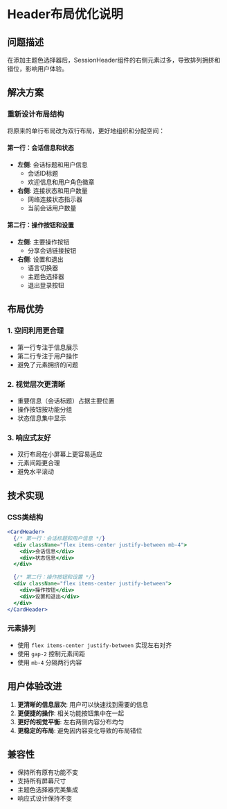 # Header布局优化说明

## 问题描述

在添加主题色选择器后，SessionHeader组件的右侧元素过多，导致排列拥挤和错位，影响用户体验。

## 解决方案

### 重新设计布局结构

将原来的单行布局改为双行布局，更好地组织和分配空间：

#### 第一行：会话信息和状态
- **左侧**: 会话标题和用户信息
  - 会话ID标题
  - 欢迎信息和用户角色徽章
- **右侧**: 连接状态和用户数量
  - 网络连接状态指示器
  - 当前会话用户数量

#### 第二行：操作按钮和设置
- **左侧**: 主要操作按钮
  - 分享会话链接按钮
- **右侧**: 设置和退出
  - 语言切换器
  - 主题色选择器
  - 退出登录按钮

## 布局优势

### 1. 空间利用更合理
- 第一行专注于信息展示
- 第二行专注于用户操作
- 避免了元素拥挤的问题

### 2. 视觉层次更清晰
- 重要信息（会话标题）占据主要位置
- 操作按钮按功能分组
- 状态信息集中显示

### 3. 响应式友好
- 双行布局在小屏幕上更容易适应
- 元素间距更合理
- 避免水平滚动

## 技术实现

### CSS类结构
```jsx
<CardHeader>
  {/* 第一行：会话标题和用户信息 */}
  <div className="flex items-center justify-between mb-4">
    <div>会话信息</div>
    <div>状态信息</div>
  </div>
  
  {/* 第二行：操作按钮和设置 */}
  <div className="flex items-center justify-between">
    <div>操作按钮</div>
    <div>设置和退出</div>
  </div>
</CardHeader>
```

### 元素排列
- 使用 `flex items-center justify-between` 实现左右对齐
- 使用 `gap-2` 控制元素间距
- 使用 `mb-4` 分隔两行内容

## 用户体验改进

1. **更清晰的信息层次**: 用户可以快速找到需要的信息
2. **更便捷的操作**: 相关功能按钮集中在一起
3. **更好的视觉平衡**: 左右两侧内容分布均匀
4. **更稳定的布局**: 避免因内容变化导致的布局错位

## 兼容性

- 保持所有原有功能不变
- 支持所有屏幕尺寸
- 主题色选择器完美集成
- 响应式设计保持不变 